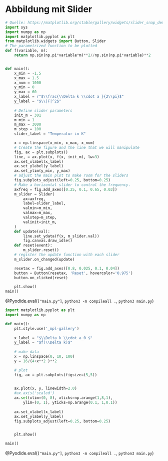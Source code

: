 <!--
author:   Claudia Funke

email:    claudia.funke@physik.tu-freiberg.de

version:  0.0.1

language: de

narrator: Deutsch Female

comment:  Struktur der Materie Übung 7

@style
.lia-toc__bottom {
    display: none;
}
@end


import: https://github.com/liascript/CodeRunner

import: https://raw.githubusercontent.com/LiaTemplates/Pyodide/master/README.md


-->




# Abbildung mit Slider


``` python
# Quelle: https://matplotlib.org/stable/gallery/widgets/slider_snap_demo.html
import sys
import numpy as np
import matplotlib.pyplot as plt
from matplotlib.widgets import Button, Slider
# The parametrized function to be plotted
def f(variable, m):
    return np.sin(np.pi*variable*m)**2//np.sin(np.pi*variable)**2


def main():
    x_min = -1.5
    x_max = 1.5
    x_num = 1000
    y_min = 0
    y_max = 60
    x_label = r"$\\frac{\\Delta k \\cdot a }{2\\pi}$"
    y_label = "$\\|F|^2$"
    
    # Define slider parameters
    init_m = 301
    m_min = 1
    m_max = 3000
    m_step = 100
    slider_label = "Temperatur in K"

    x = np.linspace(x_min, x_max, x_num)
    # Create the figure and the line that we will manipulate
    fig, ax = plt.subplots()
    line, = ax.plot(x, f(x, init_m), lw=3)
    ax.set_xlabel(x_label)
    ax.set_ylabel(y_label)
    ax.set_ylim(y_min, y_max)
    # adjust the main plot to make room for the sliders
    fig.subplots_adjust(left=0.25, bottom=0.25)
    # Make a horizontal slider to control the frequency.
    axfreq = fig.add_axes([0.25, 0.1, 0.65, 0.03])
    m_slider = Slider(
        ax=axfreq,
        label=slider_label,
        valmin=m_min,
        valmax=m_max,
        valstep=m_step,
        valinit=init_m,
    )
    def update(val):
        line.set_ydata(f(x, m_slider.val))
        fig.canvas.draw_idle()
    def reset(event):
        m_slider.reset()
    # register the update function with each slider
    m_slider.on_changed(update)

    resetax = fig.add_axes([0.8, 0.025, 0.1, 0.04])
    button = Button(resetax, 'Reset', hovercolor='0.975')
    button.on_clicked(reset)   

    plt.show()
main()
```
@Pyodide.eval(`["main.py"]`, `python3 -m compileall .`, `python3 main.py`)


``` python
import matplotlib.pyplot as plt
import numpy as np

def main():
    plt.style.use('_mpl-gallery')
    
    x_label = "$\\Delta k \\cdot a_0 $"
    y_label = "$f(\\Delta k)$"
    
    # make data
    x = np.linspace(0, 10, 100)
    y = 16/(4+x**2 )**2

    # plot
    fig, ax = plt.subplots(figsize=(5,5))
    

    ax.plot(x, y, linewidth=2.0)
    #ax.axis('scaled')
    ax.set(xlim=(0, 8), xticks=np.arange(1,8,1),
        ylim=(0, 1), yticks=np.arange(0.1, 1,0.1))
        
    ax.set_xlabel(x_label)
    ax.set_ylabel(y_label)
    fig.subplots_adjust(left=0.25, bottom=0.25)


    plt.show()

main()
```
@Pyodide.eval(`["main.py"]`, `python3 -m compileall .`, `python3 main.py`)
